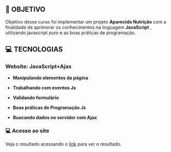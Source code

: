 
## **:rocket: OBJETIVO**
Objetivo desse curso foi implementar um projeto **Aparecida Nutrição** com a finalidade de aprimorar os conhecimentos na linguagem **JavaScript** , utilizando javascript puro e as boas práticas de programação.


## **:computer: TECNOLOGIAS**

### **Website: JavaScript+Ajax**

 - **Manipulando elementos da página** 
 
 - **Trabalhando com eventos Js** 
  
 - **Validando formulário** 
 
 - **Boas práticas de Programação Js** 
  
 - **Buscando dados no servidor com Ajax** 
  
  ### :computer: Acesso ao site 

Veja o resultado acessando o [link](https://aparecida-nutricaoimc.netlify.app//) para ver o resultado. 








